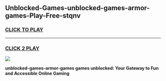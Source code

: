 
## Unblocked-Games-unblocked-games-armor-games-Play-Free-stqnv
<h3>
<a href="https://premium76.site?title=unblocked-games-armor-games&ref=09A">CLICK TO PLAY</a></h3>
<hr>

<h3>
<a href="https://premium76.site?title=unblocked-games-armor-games&ref=09A">CLICK 2 PLAY</a>
  
</h3>

<a href="https://premium76.site?title=unblocked-games-armor-games&ref=09A"><img src="https://clearcache.store/games.png"></a>


**unblocked-games-armor-games games unblocked: Your Gateway to Fun and Accessible Online Gaming**
